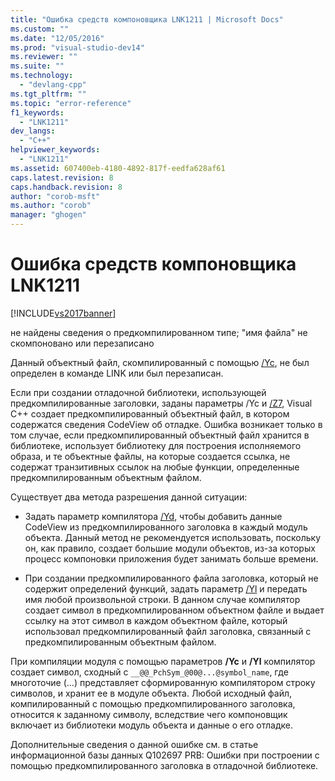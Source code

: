 ```yaml
---
title: "Ошибка средств компоновщика LNK1211 | Microsoft Docs"
ms.custom: ""
ms.date: "12/05/2016"
ms.prod: "visual-studio-dev14"
ms.reviewer: ""
ms.suite: ""
ms.technology: 
  - "devlang-cpp"
ms.tgt_pltfrm: ""
ms.topic: "error-reference"
f1_keywords: 
  - "LNK1211"
dev_langs: 
  - "C++"
helpviewer_keywords: 
  - "LNK1211"
ms.assetid: 607400eb-4180-4892-817f-eedfa628af61
caps.latest.revision: 8
caps.handback.revision: 8
author: "corob-msft"
ms.author: "corob"
manager: "ghogen"
---
```

# Ошибка средств компоновщика LNK1211
[!INCLUDE[vs2017banner](../../assembler/inline/includes/vs2017banner.md)]

не найдены сведения о предкомпилированном типе; "имя файла" не скомпоновано или перезаписано  
  
 Данный объектный файл, скомпилированный с помощью [\/Yc](../../build/reference/yc-create-precompiled-header-file.md), не был определен в команде LINK или был перезаписан.  
  
 Если при создании отладочной библиотеки, использующей предкомпилированные заголовки, заданы параметры \/Yc и [\/Z7](../Topic/-Z7,%20-Zi,%20-ZI%20\(Debug%20Information%20Format\).md), Visual C\+\+ создает предкомпилированный объектный файл, в котором содержатся сведения CodeView об отладке.  Ошибка возникает только в том случае, если предкомпилированный объектный файл хранится в библиотеке, использует библиотеку для построения исполняемого образа, и те объектные файлы, на которые создается ссылка, не содержат транзитивных ссылок на любые функции, определенные предкомпилированным объектным файлом.  
  
 Существует два метода разрешения данной ситуации:  
  
-   Задать параметр компилятора [\/Yd](../../build/reference/yd-place-debug-information-in-object-file.md), чтобы добавить данные CodeView из предкомпилированного заголовка в каждый модуль объекта.  Данный метод не рекомендуется использовать, поскольку он, как правило, создает большие модули объектов, из\-за которых процесс компоновки приложения будет занимать больше времени.  
  
-   При создании предкомпилированного файла заголовка, который не содержит определений функций, задать параметр [\/Yl](../../build/reference/yl-inject-pch-reference-for-debug-library.md) и передать имя любой произвольной строки.  В данном случае компилятор создает символ в предкомпилированном объектном файле и выдает ссылку на этот символ в каждом объектном файле, который использовал предкомпилированный файл заголовка, связанный с предкомпилированным объектным файлом.  
  
 При компиляции модуля с помощью параметров **\/Yc** и **\/Yl** компилятор создает символ, сходный с `__@@_PchSym_@00@...@symbol_name`, где многоточие \(...\) представляет сформированную компилятором строку символов, и хранит ее в модуле объекта.  Любой исходный файл, компилированный с помощью предкомпилированного заголовка, относится к заданному символу, вследствие чего компоновщик включает из библиотеки модуль объекта и данные о его отладке.  
  
 Дополнительные сведения о данной ошибке см. в статье информационной базы данных Q102697 PRB: Ошибки при построении с помощью предкомпилированного заголовка в отладочной библиотеке.